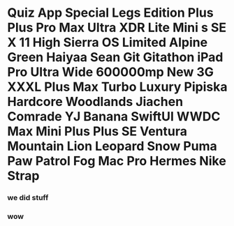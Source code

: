 # Quiz App Special Legs Edition Plus Plus Pro Max Ultra XDR Lite Mini s SE X 11 High Sierra OS Limited Alpine Green Haiyaa Sean Git Gitathon iPad Pro Ultra Wide 600000mp New 3G  XXXL Plus Max Turbo Luxury Pipiska Hardcore Woodlands Jiachen Comrade YJ Banana SwiftUI WWDC Max Mini Plus Plus SE Ventura Mountain Lion Leopard Snow Puma Paw Patrol Fog Mac Pro Hermes Nike Strap 
### we did stuff
### wow
